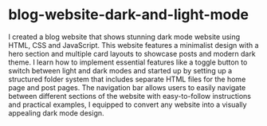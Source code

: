 # blog-website-dark-and-light-mode

I created a blog website that shows stunning dark mode website using HTML, CSS and JavaScript. This website features a minimalist design with a hero section and multiple card layouts to showcase posts and modern dark theme. I learn how to implement essential features like a toggle button to switch between light and dark modes and started up by setting up a structured folder system that includes separate HTML files for the home page and post pages. The navigation bar allows users to easily navigate between different sections of the website with easy-to-follow instructions and practical examples, I equipped to convert any website into a visually appealing dark mode design.
